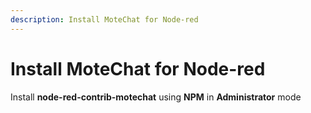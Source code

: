 ```yaml
---
description: Install MoteChat for Node-red
---
```


# Install MoteChat for Node-red

Install **node-red-contrib-motechat** using **NPM** in **Administrator** mode



